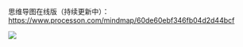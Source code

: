 思维导图在线版（持续更新中）：https://www.processon.com/mindmap/60de60ebf346fb04d2d44bcf

![](http://cdn.jayh.club/blog/20210702/KKrHwNoquvst.png?imageslim)

